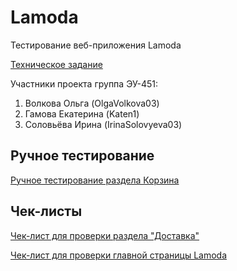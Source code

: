 # Lamoda
Тестирование веб-приложения Lamoda

[Техническое задание](Техническое%20задание.md)

Участники проекта группа ЭУ-451:
1) Волкова Ольга (OlgaVolkova03)
2) Гамова Екатерина (Katen1)
3) Соловьёва Ирина (IrinaSolovyeva03)

## Ручное тестирование
[Ручное тестирование раздела Корзина](Ручное_тестирование_раздела_Корзина.docx)

## Чек-листы
[Чек-лист для проверки раздела "Доставка"](Delivery.md)

[Чек-лист для проверки главной страницы Lamoda](Main_Page.md)
